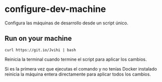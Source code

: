 
# configure-dev-machine

Configura las máquinas de desarrollo desde un script único.


## Run on your machine

```shell
curl https://git.io/Jvihi | bash
```

Reinicia la terminal cuando termine el script para aplicar los cambios.

Si es la primera vez que ejecutas el comando y no tenías Docker instalado reinicia la máquina entera directamente para aplicar todos los cambios.
